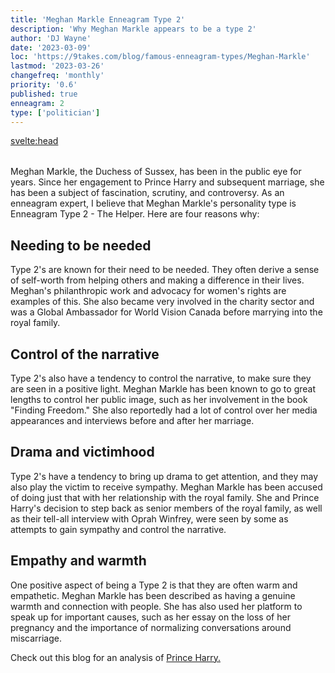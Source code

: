 ```yaml
---
title: 'Meghan Markle Enneagram Type 2'
description: 'Why Meghan Markle appears to be a type 2'
author: 'DJ Wayne'
date: '2023-03-09'
loc: 'https://9takes.com/blog/famous-enneagram-types/Meghan-Markle'
lastmod: '2023-03-26'
changefreq: 'monthly'
priority: '0.6'
published: true
enneagram: 2
type: ['politician']
---
```


<svelte:head>

  <meta property="og:image" content="https://9takes.com/types/2s/Meghan-Markle.webp" />
  <link rel="canonical" href="https://9takes.com/blog/famous-enneagram-types/Meghan-Markle">
</svelte:head>
<script>
	import  PopCard  from "../../lib/components/atoms/PopCard.svelte";
</script>
<div
	style="display: flex;
    justify-content: center;
    margin: 1rem 0;
	"
>
	<PopCard
		image={`/types/2s/${'Meghan-Markle'}.webp`}
		showIcon={false}
		text="Meghan Markle"
		subtext=""
	/>
</div>

Meghan Markle, the Duchess of Sussex, has been in the public eye for years. Since her engagement to Prince Harry and subsequent marriage, she has been a subject of fascination, scrutiny, and controversy. As an enneagram expert, I believe that Meghan Markle's personality type is Enneagram Type 2 - The Helper. Here are four reasons why:

## Needing to be needed

Type 2's are known for their need to be needed. They often derive a sense of self-worth from helping others and making a difference in their lives. Meghan's philanthropic work and advocacy for women's rights are examples of this. She also became very involved in the charity sector and was a Global Ambassador for World Vision Canada before marrying into the royal family.

## Control of the narrative

Type 2's also have a tendency to control the narrative, to make sure they are seen in a positive light. Meghan Markle has been known to go to great lengths to control her public image, such as her involvement in the book "Finding Freedom." She also reportedly had a lot of control over her media appearances and interviews before and after her marriage.

## Drama and victimhood

Type 2's have a tendency to bring up drama to get attention, and they may also play the victim to receive sympathy. Meghan Markle has been accused of doing just that with her relationship with the royal family. She and Prince Harry's decision to step back as senior members of the royal family, as well as their tell-all interview with Oprah Winfrey, were seen by some as attempts to gain sympathy and control the narrative.

## Empathy and warmth

One positive aspect of being a Type 2 is that they are often warm and empathetic. Meghan Markle has been described as having a genuine warmth and connection with people. She has also used her platform to speak up for important causes, such as her essay on the loss of her pregnancy and the importance of normalizing conversations around miscarriage.

Check out this blog for an analysis of <a href="/blog/famous-enneagram-types/Prince-Harry">Prince Harry.</a>
